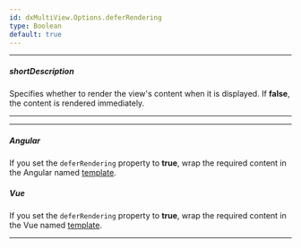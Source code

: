 ```yaml
---
id: dxMultiView.Options.deferRendering
type: Boolean
default: true
---
```

---
##### shortDescription
Specifies whether to render the view's content when it is displayed. If **false**, the content is rendered immediately.

---

---
##### Angular

If you set the `deferRendering` property to **true**, wrap the required content in the Angular named [template](/Documentation/Guide/Angular_Components/Component_Configuration_Syntax/#Templates).

##### Vue

If you set the `deferRendering` property to **true**, wrap the required content in the Vue named [template](/Documentation/Guide/Vue_Components/Component_Configuration_Syntax/#Templates).

---